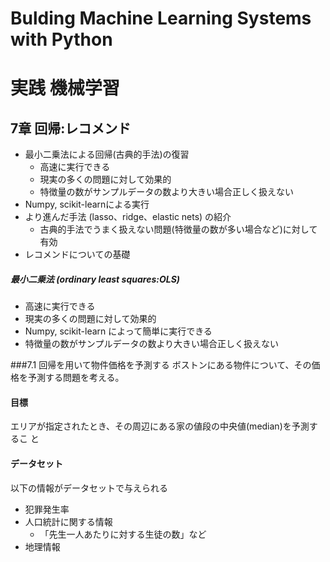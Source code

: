 # Bulding Machine Learning Systems with Python
# 実践 機械学習

## 7章 回帰:レコメンド
- 最小二乗法による回帰(古典的手法)の復習
	- 高速に実行できる
	- 現実の多くの問題に対して効果的
	- 特徴量の数がサンプルデータの数より大きい場合正しく扱えない
- Numpy, scikit-learnによる実行
- より進んだ手法 (lasso、ridge、elastic nets) の紹介
	- 古典的手法でうまく扱えない問題(特徴量の数が多い場合など)に対して有効
- レコメンドについての基礎

##### 最小二乗法 (ordinary least squares:OLS)
- 高速に実行できる
- 現実の多くの問題に対して効果的
- Numpy, scikit-learn によって簡単に実行できる
- 特徴量の数がサンプルデータの数より大きい場合正しく扱えない

###7.1 回帰を用いて物件価格を予測する
ボストンにある物件について、その価格を予測する問題を考える。

#### 目標
エリアが指定されたとき、その周辺にある家の値段の中央値(median)を予測するこ と

#### データセット
以下の情報がデータセットで与えられる

- 犯罪発生率
- 人口統計に関する情報
	- 「先生一人あたりに対する生徒の数」など 
- 地理情報
